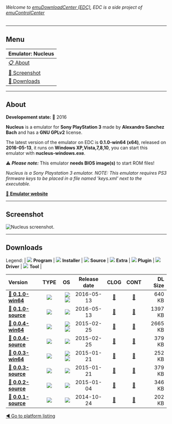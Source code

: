 ###### Welcome to [emuDownloadCenter (EDC)](https://github.com/PhoenixInteractiveNL/emuDownloadCenter/wiki/), EDC is a side project of [emuControlCenter](https://github.com/PhoenixInteractiveNL/emuControlCenter/wiki/)
***
## Menu
| **Emulator: Nucleus** |
|:---------|
| [:clipboard: About](#about) |
| [:sunrise: Screenshot](#screenshot) |
| [:floppy_disk: Downloads](#downloads) |
***
## About
**Developement state:** :large_blue_circle: 2016

**Nucleus** is a emulator for **Sony PlayStation 3** made by **Alexandro Sanchez Bach** and has a **GNU GPLv2** license.

The latest version of the emulator on EDC is **0.1.0-win64 (x64)**, released on **2016-05-13**, it runs on **Windows XP,Vista,7,8,10**, you can start this emulator with **nucleus-windows.exe**.

:warning: _**Please note:**_ This emulator **needs BIOS image(s)** to start ROM files!

_Nucleus is a Sony Playstation 3 emulator. NOTE: This emulator requires PS3 firmware keys to be placed in a file named 'keys.xml' next to the executable._

[:link: **Emulator website**](http://github.com/AlexAltea/nucleus/releases)
***
## Screenshot
![](https://raw.githubusercontent.com/PhoenixInteractiveNL/emuDownloadCenter/master/hooks/nucleus/emulator_screen_01.jpg "Nucleus screenshot.")
***
## Downloads
Legend: | 
![](https://raw.githubusercontent.com/wiki/PhoenixInteractiveNL/emuDownloadCenter/images_misc/icon_program_24.png) **Program** | 
![](https://raw.githubusercontent.com/wiki/PhoenixInteractiveNL/emuDownloadCenter/images_misc/icon_installer_24.png) **Installer** | 
![](https://raw.githubusercontent.com/wiki/PhoenixInteractiveNL/emuDownloadCenter/images_misc/icon_source_code_24.png) **Source** | 
![](https://raw.githubusercontent.com/wiki/PhoenixInteractiveNL/emuDownloadCenter/images_misc/icon_extra_24.png) **Extra** | 
![](https://raw.githubusercontent.com/wiki/PhoenixInteractiveNL/emuDownloadCenter/images_misc/icon_plugin_24.png) **Plugin** | 
![](https://raw.githubusercontent.com/wiki/PhoenixInteractiveNL/emuDownloadCenter/images_misc/icon_driver_24.png) **Driver** | 
![](https://raw.githubusercontent.com/wiki/PhoenixInteractiveNL/emuDownloadCenter/images_misc/icon_tool_24.png) **Tool** | 
 
| Version | TYPE | OS | Release date | CLOG | CONT | DL Size |
|:--------|:----:|---:|:------------:|:----:|:----:|--------:|
| [:floppy_disk: **0.1.0-win64**](https://github.com/PhoenixInteractiveNL/edc-repo0006/raw/master/nucleus/0.1.0-win64.7z) | ![](https://raw.githubusercontent.com/wiki/PhoenixInteractiveNL/emuDownloadCenter/images_misc/icon_program_24.png) | ![](https://raw.githubusercontent.com/wiki/PhoenixInteractiveNL/emuDownloadCenter/images_misc/logo_windows_24.png)![](https://raw.githubusercontent.com/wiki/PhoenixInteractiveNL/emuDownloadCenter/images_misc/icon_64-bit_24.png) | 2016-05-13 | [:page_facing_up:](https://github.com/PhoenixInteractiveNL/edc-repo0006/blob/master/nucleus/0.1.0-win64_changelog.txt) | [:mag_right:](https://github.com/PhoenixInteractiveNL/edc-repo0006/blob/master/nucleus/0.1.0-win64_contents.txt) | 640 KB |
| [:floppy_disk: **0.1.0-source**](https://github.com/PhoenixInteractiveNL/edc-repo0006/raw/master/nucleus/0.1.0-source.7z) | ![](https://raw.githubusercontent.com/wiki/PhoenixInteractiveNL/emuDownloadCenter/images_misc/icon_source_code_24.png) | ![](https://raw.githubusercontent.com/wiki/PhoenixInteractiveNL/emuDownloadCenter/images_misc/icon_64-bit_24.png) | 2016-05-13 | [:page_facing_up:](https://github.com/PhoenixInteractiveNL/edc-repo0006/blob/master/nucleus/0.1.0-source_changelog.txt) | [:mag_right:](https://github.com/PhoenixInteractiveNL/edc-repo0006/blob/master/nucleus/0.1.0-source_contents.txt) | 1397 KB |
| [:floppy_disk: **0.0.4-win64**](https://github.com/PhoenixInteractiveNL/edc-repo0006/raw/master/nucleus/0.0.4-win64.7z) | ![](https://raw.githubusercontent.com/wiki/PhoenixInteractiveNL/emuDownloadCenter/images_misc/icon_program_24.png) | ![](https://raw.githubusercontent.com/wiki/PhoenixInteractiveNL/emuDownloadCenter/images_misc/logo_windows_24.png)![](https://raw.githubusercontent.com/wiki/PhoenixInteractiveNL/emuDownloadCenter/images_misc/icon_64-bit_24.png) | 2015-02-25 | [:page_facing_up:](https://github.com/PhoenixInteractiveNL/edc-repo0006/blob/master/nucleus/0.0.4-win64_changelog.txt) | [:mag_right:](https://github.com/PhoenixInteractiveNL/edc-repo0006/blob/master/nucleus/0.0.4-win64_contents.txt) | 2665 KB |
| [:floppy_disk: **0.0.4-source**](https://github.com/PhoenixInteractiveNL/edc-repo0006/raw/master/nucleus/0.0.4-source.7z) | ![](https://raw.githubusercontent.com/wiki/PhoenixInteractiveNL/emuDownloadCenter/images_misc/icon_source_code_24.png) | ![](https://raw.githubusercontent.com/wiki/PhoenixInteractiveNL/emuDownloadCenter/images_misc/icon_64-bit_24.png) | 2015-02-25 | [:page_facing_up:](https://github.com/PhoenixInteractiveNL/edc-repo0006/blob/master/nucleus/0.0.4-source_changelog.txt) | [:mag_right:](https://github.com/PhoenixInteractiveNL/edc-repo0006/blob/master/nucleus/0.0.4-source_contents.txt) | 379 KB |
| [:floppy_disk: **0.0.3-win64**](https://github.com/PhoenixInteractiveNL/edc-repo0006/raw/master/nucleus/0.0.3-win64.7z) | ![](https://raw.githubusercontent.com/wiki/PhoenixInteractiveNL/emuDownloadCenter/images_misc/icon_program_24.png) | ![](https://raw.githubusercontent.com/wiki/PhoenixInteractiveNL/emuDownloadCenter/images_misc/logo_windows_24.png)![](https://raw.githubusercontent.com/wiki/PhoenixInteractiveNL/emuDownloadCenter/images_misc/icon_64-bit_24.png) | 2015-01-21 | [:page_facing_up:](https://github.com/PhoenixInteractiveNL/edc-repo0006/blob/master/nucleus/0.0.3-win64_changelog.txt) | [:mag_right:](https://github.com/PhoenixInteractiveNL/edc-repo0006/blob/master/nucleus/0.0.3-win64_contents.txt) | 252 KB |
| [:floppy_disk: **0.0.3-source**](https://github.com/PhoenixInteractiveNL/edc-repo0006/raw/master/nucleus/0.0.3-source.7z) | ![](https://raw.githubusercontent.com/wiki/PhoenixInteractiveNL/emuDownloadCenter/images_misc/icon_source_code_24.png) | ![](https://raw.githubusercontent.com/wiki/PhoenixInteractiveNL/emuDownloadCenter/images_misc/icon_64-bit_24.png) | 2015-01-21 | [:page_facing_up:](https://github.com/PhoenixInteractiveNL/edc-repo0006/blob/master/nucleus/0.0.3-source_changelog.txt) | [:mag_right:](https://github.com/PhoenixInteractiveNL/edc-repo0006/blob/master/nucleus/0.0.3-source_contents.txt) | 379 KB |
| [:floppy_disk: **0.0.2-source**](https://github.com/PhoenixInteractiveNL/edc-repo0006/raw/master/nucleus/0.0.2-source.7z) | ![](https://raw.githubusercontent.com/wiki/PhoenixInteractiveNL/emuDownloadCenter/images_misc/icon_source_code_24.png) | ![](https://raw.githubusercontent.com/wiki/PhoenixInteractiveNL/emuDownloadCenter/images_misc/icon_64-bit_24.png) | 2015-01-04 | [:page_facing_up:](https://github.com/PhoenixInteractiveNL/edc-repo0006/blob/master/nucleus/0.0.2-source_changelog.txt) | [:mag_right:](https://github.com/PhoenixInteractiveNL/edc-repo0006/blob/master/nucleus/0.0.2-source_contents.txt) | 346 KB |
| [:floppy_disk: **0.0.1-source**](https://github.com/PhoenixInteractiveNL/edc-repo0006/raw/master/nucleus/0.0.1-source.7z) | ![](https://raw.githubusercontent.com/wiki/PhoenixInteractiveNL/emuDownloadCenter/images_misc/icon_source_code_24.png) | ![](https://raw.githubusercontent.com/wiki/PhoenixInteractiveNL/emuDownloadCenter/images_misc/icon_64-bit_24.png) | 2014-10-24 | [:page_facing_up:](https://github.com/PhoenixInteractiveNL/edc-repo0006/blob/master/nucleus/0.0.1-source_changelog.txt) | [:mag_right:](https://github.com/PhoenixInteractiveNL/edc-repo0006/blob/master/nucleus/0.0.1-source_contents.txt) | 202 KB |

[:arrow_backward: Go to platform listing](https://github.com/PhoenixInteractiveNL/emuDownloadCenter/wiki/EDC-Platform-List)

